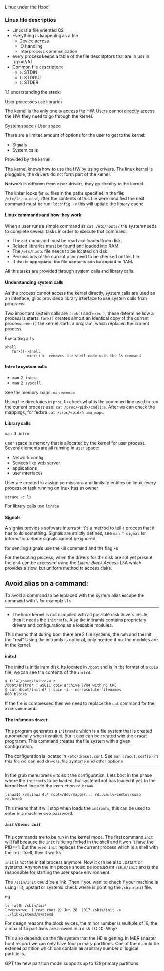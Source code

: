 Linux under the Hood


### Linux file descriptios 

- Linux is a file oriented OS
- Everything is happening as a file
  - Device access
  - IO handling
  - Interprocess communication
- every process keeps a table of the file descritptors that are in use in 
`/rpoc/<pid>/fd
- Common file descriptors:
  - `0`: STDIN
  - `1`: STDOUT
  - `2`: STDER

1.1 understanding the stack:

 User
processes use libraries



The kernel is the only one to access the HW.
Users cannot directly access the HW, they need to go through the 
kernel.

System space / User space


There are a limited amount of options for the user to get to the 
kernel:

- Signals
- System calls

Provided by the kernel.

The kernel knows how to use the HW by using drivers.
The linux kernel is pluggable, the drivers do not form part of the 
kernel.


Network is different from other drivers, they go direclty to the kernel.



The linker looks for `so` files in the paths specified in the file:
`/etc/ld.so.conf`, after the contents of this file were modified the next
command must be run: `ldconfig -v` this will update the library cache


#### Linux commands and how they work

When a user runs a simple command as `cat /etc/hosts/` the system needs to
complete several tasks in order to execute that command.

* The `cat` command must be read and loaded from disk.
* Related libraries must be found and loaded into RAM
* The `/etc/hosts` file needs to be located on disk.
* Permissions of the current user need to be checked on this file.
* If that is appropiate, the file contents can be copied to RAM.

All this tasks are provided through system calls and library calls.

#### Understanding system calls
As the process cannot access the kernel directly, system calls are used as an
interface, glibc provides a library interface to use system calls from programs.

Two important system calls are `frok()` and `exec()`, these determine how a
process is starts. `fork()` creates almost an identical copy of the current 
process. `exec()` the kernel starts a program, which replaced the current 
process.

Executing a `ls`
```
shell
   fork()->shell
          exec() <- removes the shell code with the ls command
```

#### Intro to system calls
* `man 2 intro`
* `man 2 syscall`

See the memory maps:
`man memmap`

Using the directories in `proc`, to check what is the command line used to run
the current process use: `cat /proc/<pid>/cmdline`. After we can check the
mappings, for fedora `cat /proc/<pid>/numa_maps`.


#### Library calls

`man 3 intro`

user space is memory that is allocated by the kernel for user process. Several
elements are all running in user space:
- Network config
- Sevices like web server
- applications
- user interfaces

User are created to assign permissions and limits to entities on linux, every
process or task running on linux has an owner

```
strace -c ls
```
For library calls use `ltrace` 

#### Signals
A signlas provies a software interrupt; it's a method to tell a process that
it has to do something. 
Signals are strictly defined, see `man 7 signal` for information.
Some signals cannot be ignored.

for sending signals use the kill command and the flag -s <SIGNAME>


For the booting process, when the drivers for the disk are not yet present
the disk can be accessed using the *Linear Block Access* LBA which provides
a slow, but uniform method to access disks.

## Avoid alias on a command:

To avoid a command to be replaced with the system alias escape the command with
`\` for example `\ls` 


- - -

- The linux kernel is not compiled with all possible disk drivers inside; then
it needs the `initramfs`. Also the initramfs contains proprietary drivers and
configurations as a loadable modules.

This means that during boot there are 2 file systems, the ram and the init the "real"
Using the initramfs is optional, only needed if not the modules are in the kernel.


#### initrd

The initrd is initial ram disk. Its located in `/boot` and is in the format of a `cpio`
file, we can see the contents of the `initrd`.

```
$ file /boot/initrd-4.*
/boot/initrd* : ASCII cpio archive SVR4 with no CRC
$ cat /boot/initrd* | cpio -i --no-absolute-filenames
888 blocks
```
If the file is compressed then we need to replace the `cat` command for the `zcat` command. 


#### The infamous `dracut`

This program generates a `initramfs` which is a file system that is created automatically
when installed. But it also can be created with the `dracut` programm. 
This command creates the file system with a given configuration.

The configuration is located in `/etc/dracut.conf`. See `man dracut.conf(5)`
in this file we can add drivers, file systems and other options. 

---

In the grub menu press `e` to edit the configuration.
Lets boot in the phase where the `initramfs` to be loaded, but systemd not has loaded it yet.
In the kernel load line add the instruction `rd.break`

```
linux16 /vmlinuz-4.* root=/dev/mapper... rd.lvm.lv=centos/swap rd.break
```
This means that it will stop when loads the `intramfs`, this can be used to enter in a machine
w/o password.



##### `init` vs `exec init`

This commands are to be run in the kernel mode.
The first command `init` will fail because the `init` is being forked in the shell
and it won 't have the PID==1. But the `exec init` replaces the current process which
is a shell with the `init` itself, then it works.


`init` is not the initial process anymore. Now it can be also upstart or systemd.
Anyhow the init proces should be located int `/sbin/init` and is the responsible for 
starting the user space environment.

The `/sbin/init` could be a link. Then if you want to check if your machine is using
init, upstart or systemd check where is pointing the `/sbin/init` file.

eg:
```
ls -alth /sbin/ini*
lrwxrwxrwx. 1 root root 22 Jun 28  2017 /sbin/init -> ../lib/systemd/systemd
```



For design reasons the block evices, the minor number is multiple of 16, the a 
max of 15 partitions are allowed in a disk TODO: Why?

This also depends on the file system that the HD is getting.
In MBR (master boot record) we can only have four primary partitions.
One of them could be extened partition which can contain an arbitrary 
number of logical partitions.

GPT the new partition model supports up to 128 primary partitions

